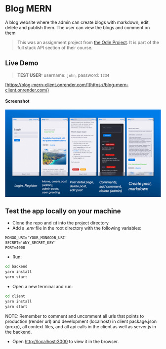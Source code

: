 # Blog MERN

A blog website where the admin can create blogs with markdown, edit, delete and publish them. The user can view the blogs and comment on them

> This was an assignment project from [the Odin Project](https://www.theodinproject.com/lessons/nodejs-blog-api). It is part of the full stack API section of their course.

## Live Demo

> **TEST USER:** username: `john`, password: `1234`

[https://blog-mern-client.onrender.com/](https://blog-mern-client.onrender.com/)

#### Screenshot

![screenshot](./screenshot.png)

## Test the app locally on your machine

- Clone the repo and `cd` into the project directory
- Add a _.env_ file in the root directory with the following variables:

```dotenv
MONGO_URI='YOUR_MONGODB_URI'
SECRET='ANY_SECRET_KEY'
PORT=4000
```

- Run:

```bash
cd backend
yarn install
yarn start
```

- Open a new terminal and run:

```bash
cd client
yarn install
yarn start
```

NOTE: Remember to comment and uncomment all urls that points to production (render url) and development (localhost) in client package.json (proxy), all context files, and all api calls in the client as well as server.js in the backend.

- Open [http://localhost:3000](http://localhost:3000) to view it in the browser.
